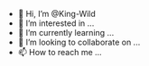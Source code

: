 - 👋 Hi, I’m @King-Wild
- 👀 I’m interested in ...
- 🌱 I’m currently learning ...
- 💞️ I’m looking to collaborate on ...
- 📫 How to reach me ...

<!---
King-Wild/King-Wild is a ✨ special ✨ repository because its `README.md` (this file) appears on your GitHub profile.
You can click the Preview link to take a look at your changes.
--->
